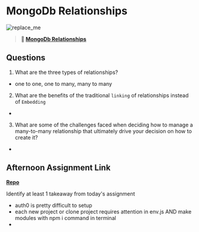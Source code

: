 # MongoDb Relationships

![replace_me](https://codeworks.blob.core.windows.net/public/assets/img/illustrations/placeholder.svg)

> **📖 [MongoDb Relationships](https://codeworksacademy.com/fs-student-guide/resources/wk5/02-Relationships)**

## Questions

1. What are the three types of relationships?
  - one to one, one to many, many to many
2. What are the benefits of the traditional `linking` of relationships instead of `Embedding`
  - 
3. What are some of the challenges faced when deciding how to manage a many-to-many relationship that ultimately drive your decision on how to create it?
  - 
## Afternoon Assignment Link

**[Repo](https://github.com/wstippetts/gregslist_node.git)**

Identify at least 1 takeaway from today's assignment
  - auth0 is pretty difficult to setup
  - each new project or clone project requires attention in env.js AND make modules with npm i command in terminal
  - 